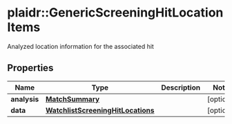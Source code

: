 # plaidr::GenericScreeningHitLocationItems

Analyzed location information for the associated hit

## Properties
Name | Type | Description | Notes
------------ | ------------- | ------------- | -------------
**analysis** | [**MatchSummary**](MatchSummary.md) |  | [optional] 
**data** | [**WatchlistScreeningHitLocations**](WatchlistScreeningHitLocations.md) |  | [optional] 


